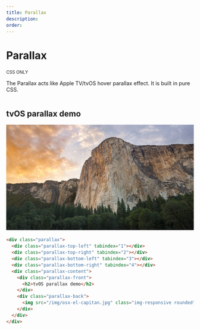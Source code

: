 ```yaml
---
title: Parallax
description: 
order: 
---
```


# Parallax

<small class="label label-secondary">CSS ONLY</small>

The Parallax acts like Apple TV/tvOS hover parallax effect. It is built in pure CSS.

<div class="vp-raw docs-demo columns">
  <div class="column col-sm-12 col-8 col-mx-auto">
    <div class="parallax">
      <div class="parallax-top-left" tabindex="1"></div>
      <div class="parallax-top-right" tabindex="2"></div>
      <div class="parallax-bottom-left" tabindex="3"></div>
      <div class="parallax-bottom-right" tabindex="4"></div>
      <div class="parallax-content">
        <div class="parallax-front">
          <h2>tvOS parallax demo</h2>
        </div>
        <div class="parallax-back"><img class="img-responsive rounded" src="/img/osx-yosemite-2.jpg" alt="macOS Yosemite Wallpaper"></div>
      </div>
    </div>
  </div>
</div>

```html
<div class="parallax">
  <div class="parallax-top-left" tabindex="1"></div>
  <div class="parallax-top-right" tabindex="2"></div>
  <div class="parallax-bottom-left" tabindex="3"></div>
  <div class="parallax-bottom-right" tabindex="4"></div>
  <div class="parallax-content">
    <div class="parallax-front">
      <h2>tvOS parallax demo</h2>
    </div>
    <div class="parallax-back">
      <img src="/img/osx-el-capitan.jpg" class="img-responsive rounded" ...>
    </div>
  </div>
</div>
```

<!-- @see https://github.com/spectre-org/spectre-docs/issues/17 -->
